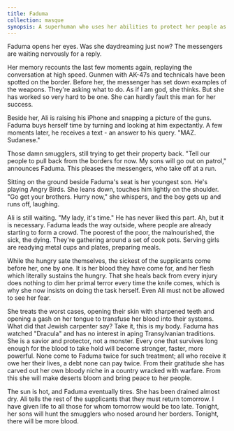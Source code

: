 ```yaml
---
title: Faduma
collection: masque
synopsis: A superhuman who uses her abilities to protect her people as a leader.
---
```


Faduma opens her eyes. Was she daydreaming just now? The messengers are waiting nervously for a reply.

Her memory recounts the last few moments again, replaying the conversation at high speed. Gunmen with AK-47s and technicals have been spotted on the border. Before her, the messenger has set down examples of the weapons. They're asking what to do. As if I am god, she thinks. But she has worked so very hard to be one. She can hardly fault this man for her success.

Beside her, Ali is raising his iPhone and snapping a picture of the guns. Faduma buys herself time by turning and looking at him expectantly. A few moments later, he receives a text - an answer to his query. "MAZ. Sudanese."

Those damn smugglers, still trying to get their property back. "Tell our people to pull back from the borders for now. My sons will go out on patrol," announces Faduma. This pleases the messengers, who take off at a run.

Sitting on the ground beside Faduma's seat is her youngest son. He's playing Angry Birds. She leans down, touches him lightly on the shoulder. "Go get your brothers. Hurry now," she whispers, and the boy gets up and runs off, laughing.

Ali is still waiting. "My lady, it's time." He has never liked this part. Ah, but it is necessary. Faduma leads the way outside, where people are already starting to form a crowd. The poorest of the poor, the malnourished, the sick, the dying. They're gathering around a set of cook pots. Serving girls are readying metal cups and plates, preparing meals.

While the hungry sate themselves, the sickest of the supplicants come before her, one by one. It is her blood they have come for, and her flesh which literally sustains the hungry. That she heals back from every injury does nothing to dim her primal terror every time the knife comes, which is why she now insists on doing the task herself. Even Ali must not be allowed to see her fear.

She treats the worst cases, opening their skin with sharpened teeth and opening a gash on her tongue to transfuse her blood into their systems. What did that Jewish carpenter say? Take it, this is my body. Faduma has watched "Dracula" and has no interest in aping Transylvanian traditions. She is a savior and protector, not a monster. Every one that survives long enough for the blood to take hold will become stronger, faster, more powerful. None come to Faduma twice for such treatment; all who receive it owe her their lives, a debt none can pay twice. From their gratitude she has carved out her own bloody niche in a country wracked with warfare. From this she will make deserts bloom and bring peace to her people.

The sun is hot, and Faduma eventually tires. She has been drained almost dry. Ali tells the rest of the supplicants that they must return tomorrow. I have given life to all those for whom tomorrow would be too late. Tonight, her sons will hunt the smugglers who nosed around her borders. Tonight, there will be more blood.

